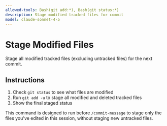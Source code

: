 ```yaml
---
allowed-tools: Bash(git add:*), Bash(git status:*)
description: Stage modified tracked files for commit
model: claude-sonnet-4-5
---
```


# Stage Modified Files

Stage all modified tracked files (excluding untracked files) for the next commit.

## Instructions
1. Check `git status` to see what files are modified
2. Run `git add -u` to stage all modified and deleted tracked files
3. Show the final staged status

This command is designed to run before `/commit-message` to stage only the files you've edited in this session, without staging new untracked files.
